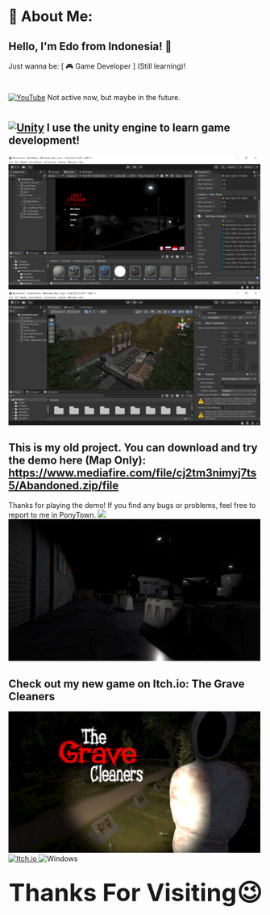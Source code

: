# 💫 About Me:
## Hello, I'm Edo from Indonesia! 👋  
Just wanna be: [ 🎮 Game Developer ] (Still learning)!
#
[![YouTube](https://img.shields.io/badge/YouTube-@Legatox-FF0000?style=for-the-badge&logo=youtube)](https://www.youtube.com/@Legatox) Not active now, but maybe in the future.
# 

## [![Unity](https://img.shields.io/badge/Unity-%23000000.svg?logo=unity&logoColor=white)](https://unity.com/) I use the unity engine to learn game development!
<img src="https://raw.githubusercontent.com/NoteXD777/NoteXD777/main/Screenshot/AbandonedProject1.png" width="500">
<img src="https://raw.githubusercontent.com/NoteXD777/NoteXD777/main/Screenshot/AbandonedProject2.png" width="500">

## This is my old project. You can download and try the demo here (Map Only): https://www.mediafire.com/file/cj2tm3nimyj7ts5/Abandoned.zip/file
Thanks for playing the demo! If you find any bugs or problems, feel free to report to me in PonyTown.
<img src="https://raw.githubusercontent.com/NoteXD777/NoteXD777/main/Screenshot/abandonedRec.gif" width="500">
<img src="https://raw.githubusercontent.com/NoteXD777/NoteXD777/main/Screenshot/Abandoned2.jpg" width="500">

## Check out my new game on Itch.io: The Grave Cleaners
<img src="https://raw.githubusercontent.com/NoteXD777/NoteXD777/main/Screenshot/Tgc.png" width="500">
<br>
<a href="https://gabut-games.itch.io/the-grave-cleaners">
  <img src="https://static.itch.io/images/badge.svg" alt="Itch.io" width="250"/>
</a><img src="https://img.shields.io/badge/Platform-Windows-blue?logo=windows" alt="Windows"/>

## <p align="center" ><font size="10"> Thanks For Visiting😉 </font></p>
<!-- Proudly created with GPRM ( https://gprm.itsvg.in ) -->
